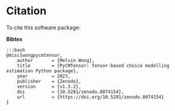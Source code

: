 # Citation

To cite this software package:

**Bibtex**

	:::bash
	@misc{wongpycmtensor,
		author       = {Melvin Wong},
		title        = {PyCMTensor: Tensor-based choice modelling estimation Python package},
		year         = 2023,
		publisher    = {Zenodo},
		version      = {v1.3.2},
		doi          = {10.5281/zenodo.8074154},
		url          = {https://doi.org/10.5281/zenodo.8074154}
	}
